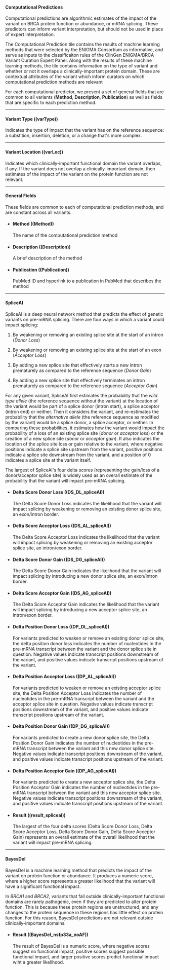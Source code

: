 #### Computational Predictions

Computational predictions are algorithmic estimates of the impact of the variant on BRCA protein function or abundance, or mRNA splicing. These predictors can inform variant interpretation, but should not be used in place of expert interpretation.

The Computational Prediction tile contains the results of machine learning methods that were selected by the ENIGMA Consortium as informative, and serve as inputs to the classificaiton rules of the ClinGen ENIGMA/BRCA Variant Curation Expert Panel.  Along with the results of these machine learning methods, the tile contains information on the type of variant and whether or not it overlaps a clinically-important protein domain.  These are contextual attributes of the variant which inform curators on which computational prediction methods are relevant

For each computational predictor, we present a set of general fields that are common to all variants (**Method**, **Description**, **Publication**) as well as fields that are specific to each prediction method.

----
#### Variant Type ((varType))

Indicates the type of impact that the variant has on the reference sequence: a substition, insertion, deletion, or a change that's more complex.

----
#### Variant Location ((varLoc))

Indicates which clinically-important functional domain the variant overlaps, if any.  If the variant does not overlap a clinically-important domain, then estimates of the impact of the variant on the protein function are not relevant.


----
#### General Fields

These fields are common to each of computational prediction methods, and are constant across all variants.

* #### Method ((Method))
    The name of the computational prediction method
* #### Description ((Description))
    A brief description of the method
* #### Publication ((Publication))
    PubMed ID and hyperlink to a publication in PubMed that describes the method

----
#### SpliceAI

SpliceAI is a deep neural network method that predicts the effect of genetic variants on pre-mRNA splicing.  There are four ways in which a variant could impact splicing:

1. By weakening or removing an existing splice site at the start of an intron (*Donor Loss*)

2. By weakening or removing an existing splice site at the start of an exon (*Acceptor Loss*)

3. By adding a new splice site that effectively starts a new intron prematurely as compared to the reference sequence  (*Donor Gain*)

4. By adding a new splice site that effectively terminates an intron prematurely as compared to the reference sequence (*Acceptor Gain*)

For any given variant, SpliceAI first estimates the probability that the *wild type allele* (the reference sequence without the variant) at the location of the variant would be part of a splice donor (intron start), a splice acceptor (intron end) or neither.  Then it considers the variant, and re-estimates the probability that the *alternative allele* (the reference sequence as modified by the variant) would be a splice donor, a splice acceptor, or neither.  In comparing these probabilities, it estimates how the variant would impact the probability of a loss of an existing splice site (*donor* or *acceptor loss*) or the creation of a new splice site (*donor* or *acceptor gain*).  It also indicates the location of the splice site loss or gain relative to the variant, where negative positions indicate a splice site upstream from the variant, positive positions indicate a splice site downstream from the variant, and a position of 0 indicates a splice site at the variant itself.

The largest of SpliceAI's four delta scores (representing the gain/loss of a donor/acceptor splice site) is widely used as an overall estimate of the probability that the variant will impact pre-mRNA splicing.

* #### Delta Score Donor Loss ((DS_DL_spliceAI))
    The Delta Score Donor Loss indicates the likelihood that the variant will impact splicing by weakening or removing an existing donor splice site, an exon/intron border.

* #### Delta Score Acceptor Loss ((DS_AL_spliceAI))
    The Delta Score Acceptor Loss indicates the likelihood that the variant will impact splicing by weakening or removing an existing acceptor splice site, an intron/exon border.

* #### Delta Score Donor Gain ((DS_DG_spliceAI))
    The Delta Score Donor Gain indicates the likelihood that the variant will impact splicing by introducing a new donor splice site, an exon/intron border.

* #### Delta Score Acceptor Gain ((DS_AG_spliceAI))
    The Delta Score Acceptor Gain indicates the likelihood that the variant will impact splicing by introducing a new acceptor splice site, an intron/exon border.

* #### Delta Position Donor Loss ((DP_DL_spliceAI))
    For variants predicted to weaken or remove an existing donor splice site, the delta position donor loss indicates the number of nucleotides in the pre-mRNA transcript between the variant and the donor splice site in question.  Negative values indicate transcript positions downstream of the variant, and positive values indicate transcript positions upstream of the variant.

* #### Delta Position Acceptor Loss ((DP_AL_spliceAI))
    For variants predicted to weaken or remove an existing acceptor splice site, the Delta Position Acceptor Loss indicates the number of nucleotides in the pre-mRNA transcript between the variant and the acceptor splice site in question.  Negative values indicate transcript positions downstream of the variant, and positive values indicate transcript positions upstream of the variant.


* #### Delta Position Donor Gain ((DP_DG_spliceAI))
    For variants predicted to create a new donor splice site, the Delta Position Donor Gain indicates the number of nucleotides in the pre-mRNA transcript between the variant and this new donor splice site.  Negative values indicate transcript positions downstream of the variant, and positive values indicate transcript positions upstream of the variant.


* #### Delta Position Acceptor Gain ((DP_AG_spliceAI))
    For variants predicted to create a new acceptor splice site, the Delta Position Acceptor Gain indicates the number of nucleotides in the pre-mRNA transcript between the variant and this new acceptor splice site.  Negative values indicate transcript positions downstream of the variant, and positive values indicate transcript positions upstream of the variant.

* #### Result ((result_spliceai))
    The largest of the four delta scores (Delta Score Donor Loss, Delta Score Acceptor Loss, Delta Score Donor Gain, Delta Score Acceptor Gain) represents an overall estimate of the overall likelihood that the variant will impact pre-mRNA splicing.


----
#### BayesDel

BayesDel is a machine learning method that predicts the impact of the variant on protein function or abundance.  It produces a numeric score, where a higher score represents a greater likelihood that the variant will have a significant functional impact.

In *BRCA1* and *BRCA2*, variants that fall outside clinically-important functional domains are rarely pathogenic, even if they are predicted to alter protein function.  This is because these protein regions are unstructured, and any changes to the protein sequence in these regions has little effect on protein function.  For this reason, BayesDel predictions are not relevant outside clinically-important domains.

* #### Result ((BayesDel_nsfp33a_noAF))
    The result of BayesDel is a numeric score, where negative scores suggest no functional impact, positive scores suggest possible functional impact, and larger positive scores predict functional impact wiht a greater likelihood.
